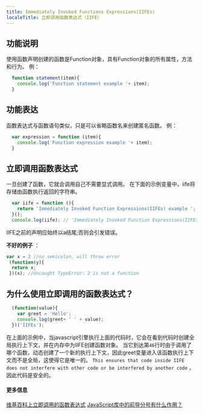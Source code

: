 ```yaml
---
title: Immediately Invoked Functions Expressions(IIFEs)
localeTitle: 立即调用函数表达式（IIFE）
---
```

## 功能说明

使用函数声明创建的函数是Function对象，具有Function对象的所有属性，方法和行为。 例：

```javascript
  function statement(item){ 
    console.log('Function statement example '+ item); 
  } 
```

## 功能表达

函数表达式与函数语句类似，只是可以省略函数名来创建匿名函数。 例：

```javascript
  var expression = function (item){ 
    console.log('Function expression example '+ item); 
  } 
```

## 立即调用函数表达式

一旦创建了函数，它就会调用自己不需要显式调用。 在下面的示例变量中，iife将存储由函数执行返回的字符串。

```javascript
  var iife = function (){ 
    return 'Immediately Invoked Function Expressions(IIFEs) example '; 
  }(); 
  console.log(iife); // 'Immediately Invoked Function Expressions(IIFEs) example ' 
```

IIFE之前的声明应始终以a结尾;否则会引发错误。

**不好的例子** ：

```javascript
var x = 2 //no semicolon, will throw error 
 (function(y){ 
  return x; 
 })(x); //Uncaught TypeError: 2 is not a function 
```

## 为什么使用立即调用的函数表达式？

```javascript
  (function(value){ 
    var greet = 'Hello'; 
    console.log(greet+ ' ' + value); 
  })('IIFEs'); 
```

在上面的示例中，当javascript引擎执行上面的代码时，它会在看到代码时创建全局执行上下文，并在内存中为IIFE创建函数对象。 当它到达第`46`行时由于调用了哪个函数，动态创建了一个新的执行上下文，因此greet变量进入该函数执行上下文而不是全局，这使得它是唯一的。 `This ensures that code inside IIFE does not interfere with other code or be interfered by another code` ，因此代码是安全的。

#### 更多信息

[维基百科上立即调用的函数表达式](https://en.wikipedia.org/wiki/Immediately-invoked_function_expression) [JavaScript库中的前导分号有什么作用？](https://stackoverflow.com/questions/1873983/what-does-the-leading-semicolon-in-javascript-libraries-do)